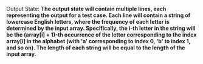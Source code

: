 Output State: **The output state will contain multiple lines, each representing the output for a test case. Each line will contain a string of lowercase English letters, where the frequency of each letter is determined by the input array. Specifically, the i-th letter in the string will be the (array[i] + 1)-th occurrence of the letter corresponding to the index array[i] in the alphabet (with 'a' corresponding to index 0, 'b' to index 1, and so on). The length of each string will be equal to the length of the input array.**